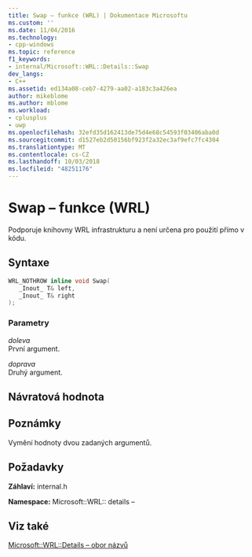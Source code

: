 ```yaml
---
title: Swap – funkce (WRL) | Dokumentace Microsoftu
ms.custom: ''
ms.date: 11/04/2016
ms.technology:
- cpp-windows
ms.topic: reference
f1_keywords:
- internal/Microsoft::WRL::Details::Swap
dev_langs:
- C++
ms.assetid: ed134a08-ceb7-4279-aa02-a183c3a426ea
author: mikeblome
ms.author: mblome
ms.workload:
- cplusplus
- uwp
ms.openlocfilehash: 32efd35d162413de75d4e68c54593f03406aba0d
ms.sourcegitcommit: d1527eb2d50156bf923f2a32ec3af9efc7fc4304
ms.translationtype: MT
ms.contentlocale: cs-CZ
ms.lasthandoff: 10/03/2018
ms.locfileid: "48251176"
---
```

# <a name="swap-function-wrl"></a>Swap – funkce (WRL)

Podporuje knihovny WRL infrastrukturu a není určena pro použití přímo v kódu.

## <a name="syntax"></a>Syntaxe

```cpp
WRL_NOTHROW inline void Swap(
   _Inout_ T& left,
   _Inout_ T& right
);
```

### <a name="parameters"></a>Parametry

*doleva*<br/>
První argument.

*doprava*<br/>
Druhý argument.

## <a name="return-value"></a>Návratová hodnota

## <a name="remarks"></a>Poznámky

Vymění hodnoty dvou zadaných argumentů.

## <a name="requirements"></a>Požadavky

**Záhlaví:** internal.h

**Namespace:** Microsoft::WRL:: details –

## <a name="see-also"></a>Viz také

[Microsoft::WRL::Details – obor názvů](../windows/microsoft-wrl-details-namespace.md)